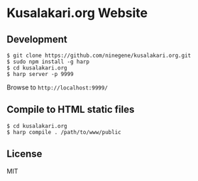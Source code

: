 # Kusalakari.org Website

## Development

````
$ git clone https://github.com/ninegene/kusalakari.org.git
$ sudo npm install -g harp
$ cd kusalakari.org
$ harp server -p 9999
````
Browse to `http://localhost:9999/`

## Compile to HTML static files

```
$ cd kusalakari.org
$ harp compile . /path/to/www/public
```

## License

MIT
